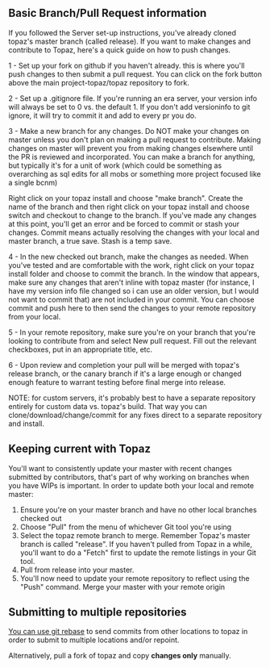 ## Basic Branch/Pull Request information
If you followed the Server set-up instructions, you've already cloned topaz's master branch (called release). If you want to make changes and contribute to Topaz, here's a quick guide on how to push changes.

1 - Set up your fork on github if you haven't already. this is where you'll push changes to then submit a pull request. You can click on the fork button above the main project-topaz/topaz repository to fork. 

2 - Set up a .gitignore file. If you're running an era server, your version info will always be set to 0 vs. the default 1. If you don't add versioninfo to git ignore, it will try to commit it and add to every pr you do.

3 - Make a new branch for any changes. Do NOT make your changes on master unless you don't plan on making a pull request to contribute. Making changes on master will prevent you from making changes elsewhere until the PR is reviewed and incorporated. You can make a branch for anything, but typically it's for a unit of work (which could be something as overarching as sql edits for all mobs or something more project focused like a single bcnm)

Right click on your topaz install and choose "make branch". Create the name of the branch and then right click on your topaz install and choose switch and checkout to change to the branch. If you've made any changes at this point, you'll get an error and be forced to commit or stash your changes. Commit means actually resolving the changes with your local and master branch, a true save. Stash is a temp save. 

4 - In the new checked out branch, make the changes as needed. When you've tested and are comfortable with the work, right click on your topaz install folder and choose to commit the branch. In the window that appears, make sure any changes that aren't inline with topaz master (for instance, I have my version info file changed so i can use an older version, but I would not want to commit that) are not included in your commit. You can choose commit and push here to then send the changes to your remote repository from your local. 

5 - In your remote repository, make sure you're on your branch that you're looking to contribute from and select New pull request. Fill out the relevant checkboxes, put in an appropriate title, etc.

6 - Upon review and completion your pull will be merged with topaz's release branch, or the canary branch if it's a large enough or changed enough feature to warrant testing before final merge into release. 

NOTE: for custom servers, it's probably best to have a separate repository entirely for custom data vs. topaz's build. That way you can clone/download/change/commit for any fixes direct to a separate repository and install. 

## Keeping current with Topaz
You'll want to consistently update your master with recent changes submitted by contributors, that's part of why working on branches when you have WIPs is important. In order to update both your local and remote master:
1) Ensure you're on your master branch and have no other local branches checked out
2) Choose "Pull" from the menu of whichever Git tool you're using
3) Select the topaz remote branch to merge. Remember Topaz's master branch is called "release". If you haven't pulled from Topaz in a while, you'll want to do a "Fetch" first to update the remote listings in your Git tool.
4) Pull from release into your master. 
5) You'll now need to update your remote repository to reflect using the "Push" command. Merge your master with your remote origin


## Submitting to multiple repositories
[You can use git rebase](https://github.com/edx/edx-platform/wiki/How-to-Rebase-a-Pull-Request) to send commits from other locations to topaz in order to submit to multiple locations and/or repoint.

Alternatively, pull a fork of topaz and copy **changes only** manually. 




